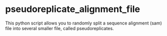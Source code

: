 # pseudoreplicate_alignment_file
This python script allows you to randomly split a sequence alignment (sam) file into several smaller file, called pseudoreplicates. 
